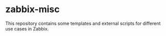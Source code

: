 # zabbix-misc
This repository contains some templates and external scripts for different use cases in Zabbix.
